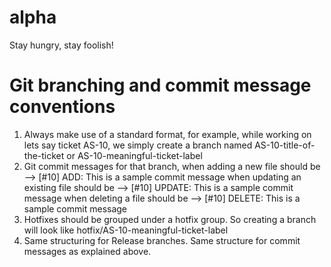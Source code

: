 # alpha
Stay hungry, stay foolish!


# Git branching and commit message conventions
1. Always make use of a standard format, for example, while working on lets say ticket AS-10, we simply create a branch 
named AS-10-title-of-the-ticket or AS-10-meaningful-ticket-label
2. Git commit messages for that branch,
  when adding a new file should be --> [#10] ADD: This is a sample commit message
  when updating an existing file should be --> [#10] UPDATE: This is a sample commit message
  when deleting a file should be --> [#10] DELETE: This is a sample commit message
3. Hotfixes should be grouped under a hotfix group. So creating a branch will look like hotfix/AS-10-meaningful-ticket-label
4. Same structuring for Release branches. Same structure for commit messages as explained above.
